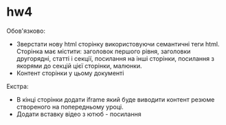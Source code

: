 # hw4

Обов'язково:

- Зверстати нову html сторінку використовуючи семантичні теги html. Сторінка має містити: заголовок першого рівня, заголовки другорядні, статті і секції, посилання на інші сторінки, посилання з якорями до секцій цієї сторінки, малюнки.
- Контент сторінки у цьому документі 

Екстра:

- В кінці сторінки додати iframe  який буде виводити контент резюме створеного на попередньому уроці.
- Додати вставку відео з ютюб - посилання 
